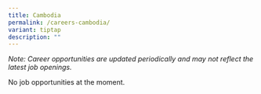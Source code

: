 ```yaml
---
title: Cambodia
permalink: /careers-cambodia/
variant: tiptap
description: ""
---
```

<p><em>Note: Career opportunities are updated periodically and may not reflect the latest job openings.</em></p><p>No job opportunities at the moment.</p>